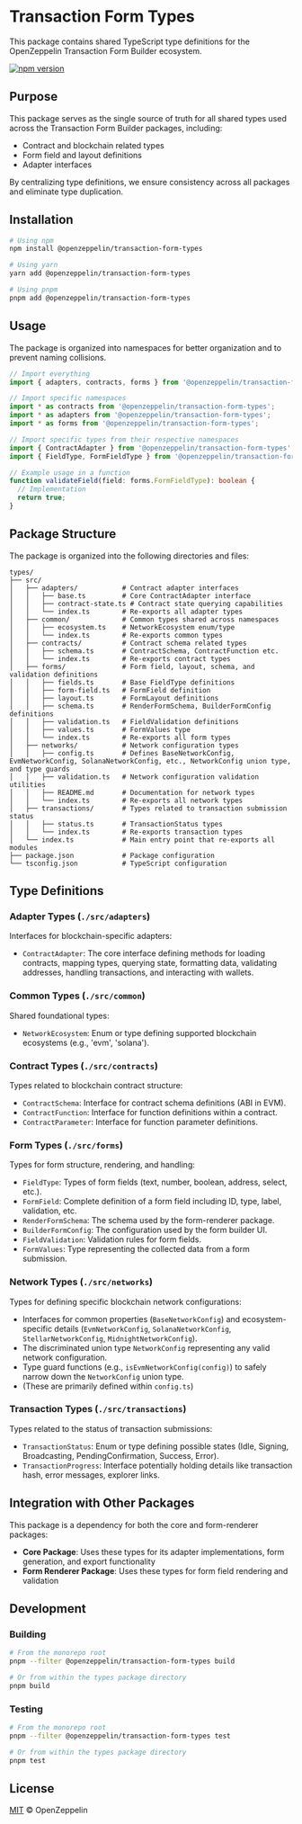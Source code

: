# Transaction Form Types

This package contains shared TypeScript type definitions for the OpenZeppelin Transaction Form Builder ecosystem.

[![npm version](https://img.shields.io/npm/v/@openzeppelin/transaction-form-types.svg)](https://www.npmjs.com/package/@openzeppelin/transaction-form-types)

## Purpose

This package serves as the single source of truth for all shared types used across the Transaction Form Builder packages, including:

- Contract and blockchain related types
- Form field and layout definitions
- Adapter interfaces

By centralizing type definitions, we ensure consistency across all packages and eliminate type duplication.

## Installation

```bash
# Using npm
npm install @openzeppelin/transaction-form-types

# Using yarn
yarn add @openzeppelin/transaction-form-types

# Using pnpm
pnpm add @openzeppelin/transaction-form-types
```

## Usage

The package is organized into namespaces for better organization and to prevent naming collisions.

```typescript
// Import everything
import { adapters, contracts, forms } from '@openzeppelin/transaction-form-types';

// Import specific namespaces
import * as contracts from '@openzeppelin/transaction-form-types';
import * as adapters from '@openzeppelin/transaction-form-types';
import * as forms from '@openzeppelin/transaction-form-types';

// Import specific types from their respective namespaces
import { ContractAdapter } from '@openzeppelin/transaction-form-types';
import { FieldType, FormFieldType } from '@openzeppelin/transaction-form-types';

// Example usage in a function
function validateField(field: forms.FormFieldType): boolean {
  // Implementation
  return true;
}
```

## Package Structure

The package is organized into the following directories and files:

```
types/
├── src/
│   ├── adapters/           # Contract adapter interfaces
│   │   ├── base.ts         # Core ContractAdapter interface
│   │   ├── contract-state.ts # Contract state querying capabilities
│   │   └── index.ts        # Re-exports all adapter types
│   ├── common/             # Common types shared across namespaces
│   │   ├── ecosystem.ts    # NetworkEcosystem enum/type
│   │   └── index.ts        # Re-exports common types
│   ├── contracts/          # Contract schema related types
│   │   ├── schema.ts       # ContractSchema, ContractFunction etc.
│   │   └── index.ts        # Re-exports contract types
│   ├── forms/              # Form field, layout, schema, and validation definitions
│   │   ├── fields.ts       # Base FieldType definitions
│   │   ├── form-field.ts   # FormField definition
│   │   ├── layout.ts       # FormLayout definitions
│   │   ├── schema.ts       # RenderFormSchema, BuilderFormConfig definitions
│   │   ├── validation.ts   # FieldValidation definitions
│   │   ├── values.ts       # FormValues type
│   │   └── index.ts        # Re-exports all form types
│   ├── networks/           # Network configuration types
│   │   ├── config.ts       # Defines BaseNetworkConfig, EvmNetworkConfig, SolanaNetworkConfig, etc., NetworkConfig union type, and type guards
│   │   ├── validation.ts   # Network configuration validation utilities
│   │   ├── README.md       # Documentation for network types
│   │   └── index.ts        # Re-exports all network types
│   ├── transactions/       # Types related to transaction submission status
│   │   ├── status.ts       # TransactionStatus types
│   │   └── index.ts        # Re-exports transaction types
│   └── index.ts            # Main entry point that re-exports all modules
├── package.json            # Package configuration
└── tsconfig.json           # TypeScript configuration
```

## Type Definitions

### Adapter Types (`./src/adapters`)

Interfaces for blockchain-specific adapters:

- `ContractAdapter`: The core interface defining methods for loading contracts, mapping types, querying state, formatting data, validating addresses, handling transactions, and interacting with wallets.

### Common Types (`./src/common`)

Shared foundational types:

- `NetworkEcosystem`: Enum or type defining supported blockchain ecosystems (e.g., 'evm', 'solana').

### Contract Types (`./src/contracts`)

Types related to blockchain contract structure:

- `ContractSchema`: Interface for contract schema definitions (ABI in EVM).
- `ContractFunction`: Interface for function definitions within a contract.
- `ContractParameter`: Interface for function parameter definitions.

### Form Types (`./src/forms`)

Types for form structure, rendering, and handling:

- `FieldType`: Types of form fields (text, number, boolean, address, select, etc.).
- `FormField`: Complete definition of a form field including ID, type, label, validation, etc.
- `RenderFormSchema`: The schema used by the form-renderer package.
- `BuilderFormConfig`: The configuration used by the form builder UI.
- `FieldValidation`: Validation rules for form fields.
- `FormValues`: Type representing the collected data from a form submission.

### Network Types (`./src/networks`)

Types for defining specific blockchain network configurations:

- Interfaces for common properties (`BaseNetworkConfig`) and ecosystem-specific details (`EvmNetworkConfig`, `SolanaNetworkConfig`, `StellarNetworkConfig`, `MidnightNetworkConfig`).
- The discriminated union type `NetworkConfig` representing any valid network configuration.
- Type guard functions (e.g., `isEvmNetworkConfig(config)`) to safely narrow down the `NetworkConfig` union type.
- (These are primarily defined within `config.ts`)

### Transaction Types (`./src/transactions`)

Types related to the status of transaction submissions:

- `TransactionStatus`: Enum or type defining possible states (Idle, Signing, Broadcasting, PendingConfirmation, Success, Error).
- `TransactionProgress`: Interface potentially holding details like transaction hash, error messages, explorer links.

## Integration with Other Packages

This package is a dependency for both the core and form-renderer packages:

- **Core Package**: Uses these types for its adapter implementations, form generation, and export functionality
- **Form Renderer Package**: Uses these types for form field rendering and validation

## Development

### Building

```bash
# From the monorepo root
pnpm --filter @openzeppelin/transaction-form-types build

# Or from within the types package directory
pnpm build
```

### Testing

```bash
# From the monorepo root
pnpm --filter @openzeppelin/transaction-form-types test

# Or from within the types package directory
pnpm test
```

## License

[MIT](https://github.com/OpenZeppelin/transaction-form-builder/blob/main/LICENSE) © OpenZeppelin
